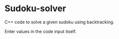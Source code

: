 # Sudoku-solver
C++ code to solve a given sudoku using backtracking.

Enter values in the code input itself.
